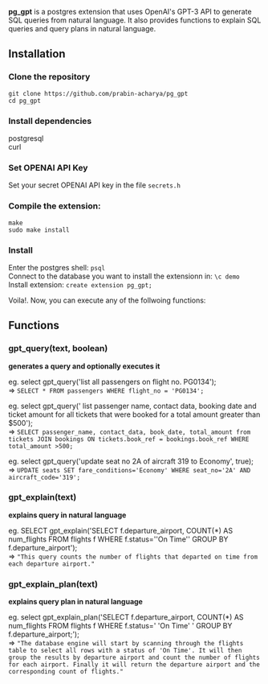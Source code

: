 **pg_gpt** is a postgres extension that uses OpenAI's GPT-3 API to generate SQL queries from natural language. It also provides functions to explain SQL queries and query plans in natural language.

## Installation

### Clone the repository

`git clone https://github.com/prabin-acharya/pg_gpt`  
`cd pg_gpt`

### Install dependencies

postgresql  
curl

### Set OPENAI API Key

Set your secret OPENAI API key in the file `secrets.h`

### Compile the extension:

`make`  
 `sudo make install`

### Install

Enter the postgres shell: `psql`  
 Connect to the database you want to install the extensionn in: `\c demo`  
 Install extension: `create extension pg_gpt;`

Voila!. Now, you can execute any of the follwoing functions:

## Functions

### gpt_query(text, boolean)

**generates a query and optionally executes it**

eg. select gpt_query('list all passengers on flight no. PG0134');  
 => `SELECT * FROM passengers WHERE flight_no = 'PG0134';`

eg. select gpt_query(' list passenger name, contact data, booking date and ticket amount for all tickets that were booked for a total amount greater than $500');  
 => `SELECT passenger_name, contact_data, book_date, total_amount from tickets JOIN bookings ON tickets.book_ref = bookings.book_ref WHERE total_amount >500;`

eg. select gpt_query('update seat no 2A of aircraft 319 to Economy', true);  
 => `UPDATE seats SET fare_conditions='Economy' WHERE seat_no='2A' AND aircraft_code='319';`

### gpt_explain(text)

**explains query in natural language**

eg. SELECT gpt_explain('SELECT f.departure_airport, COUNT(\*) AS num_flights FROM flights f WHERE f.status=''On Time'' GROUP BY f.departure_airport');  
 => `"This query counts the number of flights that departed on time from each departure airport."`

### gpt_explain_plan(text)

**explains query plan in natural language**

eg. select gpt_explain_plan('SELECT f.departure_airport, COUNT(\*) AS num_flights FROM flights f WHERE f.status=' 'On Time' ' GROUP BY f.departure_airport;');  
 => `"The database engine will start by scanning through the flights table to select all rows with a status of 'On Time'. It will then group the results by departure airport and count the number of flights for each airport. Finally it will return the departure airport and the corresponding count of flights."`
